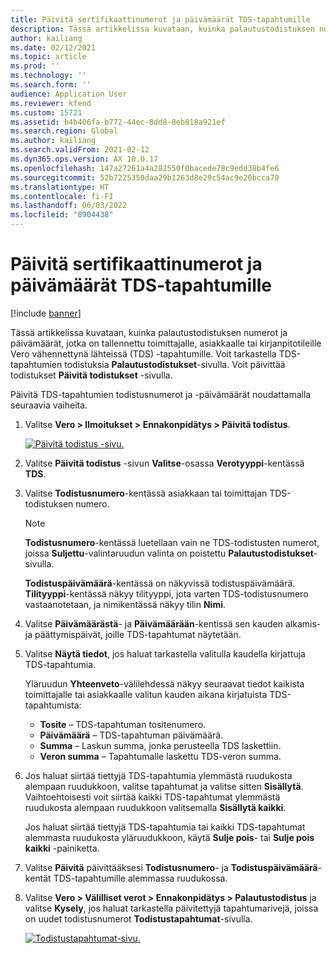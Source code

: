 ```yaml
---
title: Päivitä sertifikaattinumerot ja päivämäärät TDS-tapahtumille
description: Tässä artikkelissa kuvataan, kuinka palautustodistuksen numerot ja päivämäärät, jotka on tallennettu toimittajalle, asiakkaalle tai kirjanpitotileille Vero vähennettynä lähteissä (TDS) -tapahtumille.
author: kailiang
ms.date: 02/12/2021
ms.topic: article
ms.prod: ''
ms.technology: ''
ms.search.form: ''
audience: Application User
ms.reviewer: kfend
ms.custom: 15721
ms.assetid: b4b406fa-b772-44ec-8dd8-8eb818a921ef
ms.search.region: Global
ms.author: kailiang
ms.search.validFrom: 2021-02-12
ms.dyn365.ops.version: AX 10.0.17
ms.openlocfilehash: 147a27261a4a282550f0bacede78c9edd38b4fe6
ms.sourcegitcommit: 52b7225350daa29b1263d8e29c54ac9e20bcca70
ms.translationtype: HT
ms.contentlocale: fi-FI
ms.lasthandoff: 06/03/2022
ms.locfileid: "8904438"
---
```

# <a name="update-certificate-numbers-and-dates-for-tds-transactions"></a>Päivitä sertifikaattinumerot ja päivämäärät TDS-tapahtumille

[!include [banner](../includes/banner.md)]

Tässä artikkelissa kuvataan, kuinka palautustodistuksen numerot ja päivämäärät, jotka on tallennettu toimittajalle, asiakkaalle tai kirjanpitotileille Vero vähennettynä lähteissä (TDS) -tapahtumille. Voit tarkastella TDS-tapahtumien todistuksia **Palautustodistukset**-sivulla. Voit päivittää todistukset **Päivitä todistukset** -sivulla.

Päivitä TDS-tapahtumien todistusnumerot ja -päivämäärät noudattamalla seuraavia vaiheita.

1. Valitse **Vero \> Ilmoitukset \> Ennakonpidätys \> Päivitä todistus**.

    [![Päivitä todistus -sivu.](./media/apac-ind-TDS-45.png)](./media/apac-ind-TDS-45.png)

2. Valitse **Päivitä todistus** -sivun **Valitse**-osassa **Verotyyppi**-kentässä **TDS**.
3. Valitse **Todistusnumero**-kentässä asiakkaan tai toimittajan TDS-todistuksen numero.

    > [!NOTE]
    > **Todistusnumero**-kentässä luetellaan vain ne TDS-todistusten numerot, joissa **Suljettu**-valintaruudun valinta on poistettu **Palautustodistukset**-sivulla.

    **Todistuspäivämäärä**-kentässä on näkyvissä todistuspäivämäärä. **Tilityyppi**-kentässä näkyy tilityyppi, jota varten TDS-todistusnumero vastaanotetaan, ja nimikentässä näkyy tilin **Nimi**.

5. Valitse **Päivämäärästä**- ja **Päivämäärään**-kentissä sen kauden alkamis- ja päättymispäivät, joille TDS-tapahtumat näytetään.
6. Valitse **Näytä tiedot**, jos haluat tarkastella valitulla kaudella kirjattuja TDS-tapahtumia.

    Yläruudun **Yhteenveto**-välilehdessä näkyy seuraavat tiedot kaikista toimittajalle tai asiakkaalle valitun kauden aikana kirjatuista TDS-tapahtumista:

    - **Tosite** – TDS-tapahtuman tositenumero.
    - **Päivämäärä** – TDS-tapahtuman päivämäärä.
    - **Summa** – Laskun summa, jonka perusteella TDS laskettiin.
    - **Veron summa** – Tapahtumalle laskettu TDS-veron summa.

7. Jos haluat siirtää tiettyjä TDS-tapahtumia ylemmästä ruudukosta alempaan ruudukkoon, valitse tapahtumat ja valitse sitten **Sisällytä**. Vaihtoehtoisesti voit siirtää kaikki TDS-tapahtumat ylemmästä ruudukosta alempaan ruudukkoon valitsemalla **Sisällytä kaikki**.

    Jos haluat siirtää tiettyjä TDS-tapahtumia tai kaikki TDS-tapahtumat alemmasta ruudukosta yläruudukkoon, käytä **Sulje pois**- tai **Sulje pois kaikki** -painiketta.

8. Valitse **Päivitä** päivittääksesi **Todistusnumero**- ja **Todistuspäivämäärä**-kentät TDS-tapahtumille alemmassa ruudukossa.
10. Valitse **Vero \> Välilliset verot \> Ennakonpidätys \> Palautustodistus** ja valitse **Kysely**, jos haluat tarkastella päivitettyjä tapahtumarivejä, joissa on uudet todistusnumerot **Todistustapahtumat**-sivulla.

    [![Todistustapahtumat-sivu.](./media/apac-ind-TDS-46.png)](./media/apac-ind-TDS-46.png)

